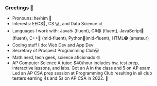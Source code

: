 ### Greetings 👋

- Pronouns: he/him 👦
- Interests: EECS🔋, CS 💻, and Data Science 📊
- Languages I work with: Java☕ (fluent), C#🟣 (fluent), JavaScript🧾 (fluent), C++🔵 (mid-fluent), Python🐍(mid-fluent), HTML🟠 (amateur)
- Coding stuff I do: Web Dev and App Dev
- Secretary of Prospect Programming Club💻
- Math nerd, tech geek, science aficionado 🤓
- AP Computer Science A tutor: $40/hour includes hw, test prep, interactive lessons, and labs. Got an A in the class and 5 on AP exam. Led an AP CSA prep session at Programming Club resulting in all club testers earning 4s and 5s on AP CSA in 2022. 📕
